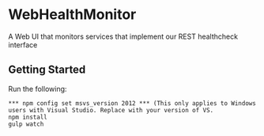 # WebHealthMonitor
A Web UI that monitors services that implement our REST healthcheck interface

## Getting Started

Run the following:
```
*** npm config set msvs_version 2012 *** (This only applies to Windows users with Visual Studio. Replace with your version of VS.
npm install
gulp watch
```
